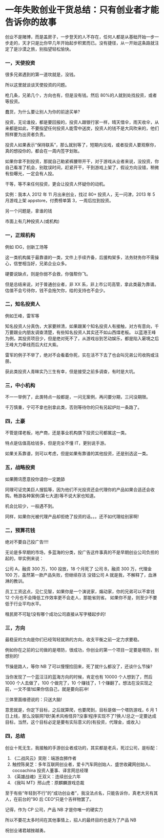 一年失败创业干货总结：只有创业者才能告诉你的故事
===

创业不是赌博，而是盖房子，一步登天的人不存在，任何人都是从基础开始一步一步走的，天才只是比你早几年开始起步积累而已。没有捷径，从一开始这条路就注定了是沙漠之旅，别指望轻松愉快。

### 一，天使投资

很多兄弟遇到的第一道坎就是，没钱。

所以这里就谈谈天使投资的问题。

枪几条，兄弟几个，方向也有，但是没有钱。然后 80%的人就到处找投资，或者等投资。

蠢货，为什么要让别人为你的前途买单?

投资，无论谁投，都是要回报的，投资人跟银行家一样，晴天借伞，雨天收伞，从来都是如此，不要指望任何投资人能雪中送炭，投资人的钱不是大风吹来的，他们照样要为出资者负责。

投资人如果表示“保持联系”，那么就别等了，短期内没戏，或者投资人要观察你，真的想投你的，都会在一周内签字划账。

如果你拿不到投资，那就自己勒紧裤腰带开干，对于游戏从业者来说，没投资，你自己看准了机会，别耽误时间，赶紧开干，干到游戏上架了，假设方向没错，稍微有些曝光，一定会有人投。

干等，等不来任何投资，更会让投资人怀疑你的动机。

实例：我本人 2012 年 11 月出来创业，找过 80+ 投资人，无一问津，2013 年 5 月游戏上架 appstore，付费榜单第 3，一周后拉到投资。

另一个问题是，拿谁的钱

市面上有几种投资人(或机构)

### 一，正规机构

例如 IDG，创新工场等

这一类机构属于最靠谱的一类，文件上手续齐备，后援构架多，法务财务你不需操心，信誉相当好，兄弟企业众多。

硬要说缺点，则是你弱不会救，你强帮你飞。

但是总结来说，对于普通创业者，非 XX 系，非上市公司高管，拿此类最为靠谱。估值不会亏待你，钱不会拖欠你，给的支持也不会少。

### 二，知名投资人

例如王峰，雷军等

知名投资人分真伪，大家要辨清，如果跟某个知名投资人有接触，对方有意向，千万要跟业内朋友调查清楚，有些知名投资人其实还不如山西煤老板。
以蓝港王峰为例，其投资项目少，但是绝对死不了，从游戏谷到艺动娱乐，都是陷入窘境之后王峰大力牵线而后大红大紫。

雷军的例子不举了，绝对不会看着你死，实在活不下去了也会叫兄弟公司收购或注册。

获此类投资人青睐实乃三生有幸，但是接受之前多调查，有时是大坑。


### 三，中小机构

不一一举例了，此类特点一般都是，一问无案例，再问要分期，三问没期限。

千万慎重，宁可不拿也别拿此类，否则等待你的只有另起炉灶一条路了。

### 四，土豪

不管是煤老板，地产商，还是事业机构旗下投资公司都属这一类。

特点是估值高给钱多，但是完全不懂 IT，更别说手游。

如果关系靠谱，则可以考虑，但是如果有靠谱的其他投资，还是别选这一类。

### 五，战略投资

如果腾讯愿意投你请你一定跪舔

同理可证完美巨人搜狐等，因为他们不光投资还会代理你的产品如果合适还会收购。畅游各种案例(第七大道)等不说大家也知道。

机会比较少，一般遇不到。

同样，如果你光被代理产品却拒绝了投资的话。。。还不如代理给别家啊!

### 二，预算花钱

绝对不要自己投广告!!!!

无论是多早期的市场，多蓝海的分类，投广告这件事真的不是早期创业公司负担的起的，举实例来说：

公司 A，融资 300 万，100 投放，18 个月死了
公司 B，融资 300 万，代理金 100 万，虽然第一款产品失败，但继续存活
没错公司 A 就是我，不解释了，血淋淋的教训。

员工工资这点，见仁见智，如果你是一个演说家，煽动家，你的兄弟可以不拿钱 12 个月也不会降低工作效率更不会走人，那能省则省。
如果你不是，则至少不要低于行业平均水平。

租民房不可耻!没有哪个成功公司直接从写字楼起步的!

### 三，方向

最稳妥的方向是你们已经驾轻就熟的方向，收支平衡之前一定力求要稳。

例如你在之前的公司做的是塔防，很成功，你创业的第一个项目一定要是塔防，别想别的!

节操是路人，等你 NB 了可以慢慢捡回来，死了就什么都没了，还谈什么节操?

当你发现了一个蓝汪汪的蓝海方向的时候，肯定也有 10000 个人想到了，然后 1000 个人去做了，100 个做完了，10 个赚钱了，1 个赚翻了。想法在没实现之前，一文不值!如果你信自己，就是要向前冲!

三体里面维德说的：只送大脑!

意思就是，你定下目标，之后就算爬，也要爬到，目标是做一个塔防游戏，6 月 1 日上线，那么没联网?砍!美术风格怪异?没事!程序实现不了?换人!总之一定要达成目标，当然，这个目标必定是要有实际意义的(有投资，代理金，或收入)

### 四，总结

创业十死无生，我接触的手游创业者成功的，其实都是老兵，死过公司，是标配：

1. 《二战风云》吴刚：端游血狮作者
2. 触控陈昊芝：多年互联网创业者，爱卡汽车网创始人、盛世收藏网创始人、cocoachina 投资人董事、译言网总经理
3. 《英雄战魂》王双义：连续创业六年
4. 《我叫 MT》邢山虎：原麒麟游戏总裁

至于有些“年轻到不行”的“成功创业者”，我没法点名，只能告诉你，真老大另有其人，在前台的”90 后 CEO“只是个吉祥物罢了。

记得，作为 CP 公司，产品 NB 才是你唯一的硬实力

所以不要花太多时间在其他事情上，招人的最终目的也是为了产品 NB

祝创业诸君越挫越勇。
